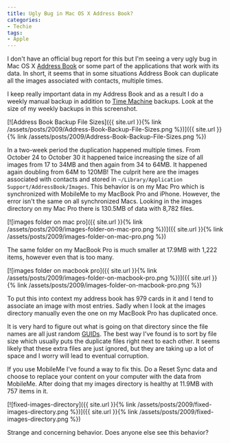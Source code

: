 ```yaml
---
title: Ugly Bug in Mac OS X Address Book?
categories:
- Techie
tags:
- Apple
---
```


I don't have an official bug report for this but I'm seeing a very ugly bug in Mac OS X [Address Book](http://en.wikipedia.org/wiki/Address_Book_(application)) or some part of the applications that work with its data. In short, it seems that in some situations Address Book can duplicate all the images associated with contacts, multiple times.

I keep really important data in my Address Book and as a result I do a weekly manual backup in addition to [Time Machine](http://en.wikipedia.org/wiki/Time_Machine_(Apple_software)) backups. Look at the size of my weekly backups in this screenshot.

[![Address Book Backup File Sizes]({{ site.url }}{% link /assets/posts/2009/Address-Book-Backup-File-Sizes.png %})]({{ site.url }}{% link /assets/posts/2009/Address-Book-Backup-File-Sizes.png %})

In a two-week period the duplication happened multiple times. From October 24 to October 30 it happened twice increasing the size of all images from 17 to 34MB and then again from 34 to 64MB. It happened again doubling from 64M to 120MB! The culprit here are the images associated with contacts and stored in `~/Library/Application Support/AddressBook/Images`. This behavior is on my Mac Pro which is synchronized with MobileMe to my MacBook Pro and iPhone. However, the error isn't the same on all synchronized Macs. Looking in the images directory on my Mac Pro there is 130.5MB of data with 8,782 files.

<!-- more -->

[![images folder on mac pro]({{ site.url }}{% link /assets/posts/2009/images-folder-on-mac-pro.png %})]({{ site.url }}{% link /assets/posts/2009/images-folder-on-mac-pro.png %})

The same folder on my MacBook Pro is much smaller at 17.9MB with 1,222 items, however even that is too many.

[![images folder on macbook pro]({{ site.url }}{% link /assets/posts/2009/images-folder-on-macbook-pro.png %})]({{ site.url }}{% link /assets/posts/2009/images-folder-on-macbook-pro.png %})

To put this into context my address book has 979 cards in it and I tend to associate an image with most entries. Sadly when I look at the images directory manually even the one on my MacBook Pro has duplicated once.

It is very hard to figure out what is going on that directory since the file names are all just random [GUIDs](http://en.wikipedia.org/wiki/Guid). The best way I've found is to sort by file size which usually puts the duplicate files right next to each other. It seems likely that these extra files are just ignored, but they are taking up a lot of space and I worry will lead to eventual corruption.

If you use MobileMe I've found a way to fix this. Do a Reset Sync data and choose to replace your content on your computer with the data from MobileMe. After doing that my images directory is healthy at 11.9MB with 757 items in it.

[![fixed-images-directory]({{ site.url }}{% link /assets/posts/2009/fixed-images-directory.png %})]({{ site.url }}{% link /assets/posts/2009/fixed-images-directory.png %})

Strange and concerning behavior. Does anyone else see this behavior?
